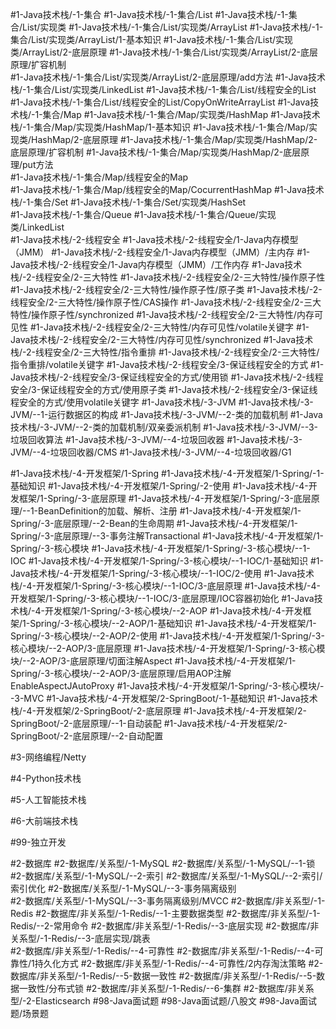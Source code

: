 #1-Java技术栈/-1-集合
#1-Java技术栈/-1-集合/List 
#1-Java技术栈/-1-集合/List/实现类 
#1-Java技术栈/-1-集合/List/实现类/ArrayList
#1-Java技术栈/-1-集合/List/实现类/ArrayList/1-基本知识
#1-Java技术栈/-1-集合/List/实现类/ArrayList/2-底层原理
#1-Java技术栈/-1-集合/List/实现类/ArrayList/2-底层原理/扩容机制  
#1-Java技术栈/-1-集合/List/实现类/ArrayList/2-底层原理/add方法 
#1-Java技术栈/-1-集合/List/实现类/LinkedList 
#1-Java技术栈/-1-集合/List/线程安全的List 
#1-Java技术栈/-1-集合/List/线程安全的List/CopyOnWriteArrayList
#1-Java技术栈/-1-集合/Map
#1-Java技术栈/-1-集合/Map/实现类/HashMap 
#1-Java技术栈/-1-集合/Map/实现类/HashMap/1-基本知识
#1-Java技术栈/-1-集合/Map/实现类/HashMap/2-底层原理
#1-Java技术栈/-1-集合/Map/实现类/HashMap/2-底层原理/扩容机制
#1-Java技术栈/-1-集合/Map/实现类/HashMap/2-底层原理/put方法     
#1-Java技术栈/-1-集合/Map/线程安全的Map  
#1-Java技术栈/-1-集合/Map/线程安全的Map/CocurrentHashMap 
#1-Java技术栈/-1-集合/Set
#1-Java技术栈/-1-集合/Set/实现类/HashSet    
#1-Java技术栈/-1-集合/Queue 
#1-Java技术栈/-1-集合/Queue/实现类/LinkedList  
#1-Java技术栈/-2-线程安全
#1-Java技术栈/-2-线程安全/1-Java内存模型（JMM） 
#1-Java技术栈/-2-线程安全/1-Java内存模型（JMM）/主内存 
#1-Java技术栈/-2-线程安全/1-Java内存模型（JMM）/工作内存 
#1-Java技术栈/-2-线程安全/2-三大特性
#1-Java技术栈/-2-线程安全/2-三大特性/操作原子性  
#1-Java技术栈/-2-线程安全/2-三大特性/操作原子性/原子类
#1-Java技术栈/-2-线程安全/2-三大特性/操作原子性/CAS操作 
#1-Java技术栈/-2-线程安全/2-三大特性/操作原子性/synchronized 
#1-Java技术栈/-2-线程安全/2-三大特性/内存可见性
#1-Java技术栈/-2-线程安全/2-三大特性/内存可见性/volatile关键字
#1-Java技术栈/-2-线程安全/2-三大特性/内存可见性/synchronized 
#1-Java技术栈/-2-线程安全/2-三大特性/指令重排 
#1-Java技术栈/-2-线程安全/2-三大特性/指令重排/volatile关键字 
#1-Java技术栈/-2-线程安全/3-保证线程安全的方式
#1-Java技术栈/-2-线程安全/3-保证线程安全的方式/使用锁
#1-Java技术栈/-2-线程安全/3-保证线程安全的方式/使用原子类 
#1-Java技术栈/-2-线程安全/3-保证线程安全的方式/使用volatile关键字
#1-Java技术栈/-3-JVM 
#1-Java技术栈/-3-JVM/--1-运行数据区的构成 
#1-Java技术栈/-3-JVM/--2-类的加载机制
#1-Java技术栈/-3-JVM/--2-类的加载机制/双亲委派机制 
#1-Java技术栈/-3-JVM/--3-垃圾回收算法 
#1-Java技术栈/-3-JVM/--4-垃圾回收器 
#1-Java技术栈/-3-JVM/--4-垃圾回收器/CMS
#1-Java技术栈/-3-JVM/--4-垃圾回收器/G1 

#1-Java技术栈/-4-开发框架/1-Spring
#1-Java技术栈/-4-开发框架/1-Spring/-1-基础知识 
#1-Java技术栈/-4-开发框架/1-Spring/-2-使用 
#1-Java技术栈/-4-开发框架/1-Spring/-3-底层原理 
#1-Java技术栈/-4-开发框架/1-Spring/-3-底层原理/--1-BeanDefinition的加载、解析、注册 
#1-Java技术栈/-4-开发框架/1-Spring/-3-底层原理/--2-Bean的生命周期 
#1-Java技术栈/-4-开发框架/1-Spring/-3-底层原理/--3-事务注解Transactional 
#1-Java技术栈/-4-开发框架/1-Spring/-3-核心模块 
#1-Java技术栈/-4-开发框架/1-Spring/-3-核心模块/--1-IOC 
#1-Java技术栈/-4-开发框架/1-Spring/-3-核心模块/--1-IOC/1-基础知识 
#1-Java技术栈/-4-开发框架/1-Spring/-3-核心模块/--1-IOC/2-使用 
#1-Java技术栈/-4-开发框架/1-Spring/-3-核心模块/--1-IOC/3-底层原理
#1-Java技术栈/-4-开发框架/1-Spring/-3-核心模块/--1-IOC/3-底层原理/IOC容器初始化 
#1-Java技术栈/-4-开发框架/1-Spring/-3-核心模块/--2-AOP 
#1-Java技术栈/-4-开发框架/1-Spring/-3-核心模块/--2-AOP/1-基础知识
#1-Java技术栈/-4-开发框架/1-Spring/-3-核心模块/--2-AOP/2-使用 
#1-Java技术栈/-4-开发框架/1-Spring/-3-核心模块/--2-AOP/3-底层原理 
#1-Java技术栈/-4-开发框架/1-Spring/-3-核心模块/--2-AOP/3-底层原理/切面注解Aspect 
#1-Java技术栈/-4-开发框架/1-Spring/-3-核心模块/--2-AOP/3-底层原理/启用AOP注解EnableAspectJAutoProxy 
#1-Java技术栈/-4-开发框架/1-Spring/-3-核心模块/--3-MVC 
#1-Java技术栈/-4-开发框架/2-SpringBoot/-1-基础知识
#1-Java技术栈/-4-开发框架/2-SpringBoot/-2-底层原理 
#1-Java技术栈/-4-开发框架/2-SpringBoot/-2-底层原理/--1-自动装配 
#1-Java技术栈/-4-开发框架/2-SpringBoot/-2-底层原理/--2-自动配置 
	
#3-网络编程/Netty 

#4-Python技术栈 

#5-人工智能技术栈

#6-大前端技术栈

#99-独立开发

#2-数据库 
#2-数据库/关系型/-1-MySQL
#2-数据库/关系型/-1-MySQL/--1-锁      
#2-数据库/关系型/-1-MySQL/--2-索引
#2-数据库/关系型/-1-MySQL/--2-索引/索引优化 
#2-数据库/关系型/-1-MySQL/--3-事务隔离级别  
#2-数据库/关系型/-1-MySQL/--3-事务隔离级别/MVCC 
#2-数据库/非关系型/-1-Redis 
#2-数据库/非关系型/-1-Redis/--1-主要数据类型 
#2-数据库/非关系型/-1-Redis/--2-常用命令 
#2-数据库/非关系型/-1-Redis/--3-底层实现
#2-数据库/非关系型/-1-Redis/--3-底层实现/跳表  
#2-数据库/非关系型/-1-Redis/--4-可靠性 
#2-数据库/非关系型/-1-Redis/--4-可靠性/1持久化方式 
#2-数据库/非关系型/-1-Redis/--4-可靠性/2内存淘汰策略 
#2-数据库/非关系型/-1-Redis/--5-数据一致性 
#2-数据库/非关系型/-1-Redis/--5-数据一致性/分布式锁 
#2-数据库/非关系型/-1-Redis/--6-集群 
#2-数据库/非关系型/-2-Elasticsearch 
#98-Java面试题
#98-Java面试题/八股文
#98-Java面试题/场景题  



